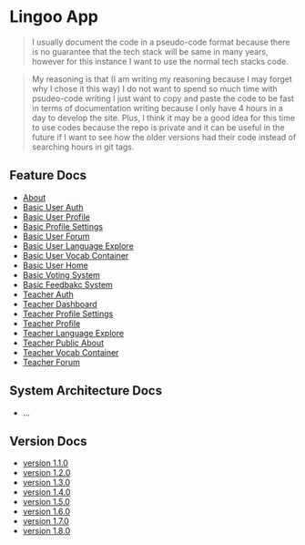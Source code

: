# Lingoo App

> I usually document the code in a pseudo-code format because there is no guarantee that the tech stack will be same in many years, however for this instance I want to use the normal tech stacks code.

> My reasoning is that (I am writing my reasoning because I may forget why I chose it this way) I do not want to spend so much time with psudeo-code writing I just want to copy and paste the code to be fast in terms of documentation writing because I only have 4 hours in a day to develop the site. Plus, I think it may be a good idea for this time to use codes because the repo is private and it can be useful in the future if I want to see how the older versions had their code instead of searching hours in git tags.

## Feature Docs

- [About](./module_docs/about.md)
- [Basic User Auth](./module_docs/login_signup_auth.md)
- [Basic User Profile](./module_docs/basic_user_profile.md)
- [Basic Profile Settings](./module_docs/basic_user_profile_settings.md)
- [Basic User Forum](./module_docs/forum.md)
- [Basic User Language Explore](./module_docs/basic_language_explore.md)
- [Basic User Vocab Container](./module_docs/basic_vocab_container.md)
- [Basic User Home](./module_docs/basic_home.md)
- [Basic Voting System](./module_docs/basic_voting_system.md)
- [Basic Feedbakc System](./module_docs/basic_feedback.md)
- [Teacher Auth](./module_docs/teacher_auth.md)
- [Teacher Dashboard](./module_docs/teacher_dashboard.md)
- [Teacher Profile Settings](./module_docs/teacher_profile_settings.md)
- [Teacher Profile](./module_docs/teacher_profile.md)
- [Teacher Language Explore](./module_docs/teacher_language_explore.md)
- [Teacher Public About](./module_docs/teacher_public_about.md)
- [Teacher Vocab Container](./module_docs/teacher_vocab_container.md)
- [Teacher Forum](./module_docs/teacher_forum.md)


## System Architecture Docs

- ...

## Version Docs

- [version 1.1.0](./version_docs/version-1.1.0.md)
- [version 1.2.0](./version_docs/version-1.2.0.md)
- [version 1.3.0](./version_docs/version-1.3.0.md)
- [version 1.4.0](./version_docs/version-1.4.0.md)
- [version 1.5.0](./version_docs/version-1.5.0.md)
- [version 1.6.0](./version_docs/version-1.6.0.md)
- [version 1.7.0](./version_docs/version-1.7.0.md)
- [version 1.8.0](./version_docs/version-1.8.0.md)
